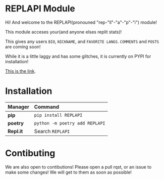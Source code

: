 # REPLAPI Module

Hi! And welcome to the REPLAPI(pronouned "rep-"ll"-"a"-"p"-"i") module!

This module acceses your(and anyone elses replit stats)!

This gives any users `BIO`, `NICKNAME`, and `FAVORITE LANGS`. `COMMENTS` and `POSTS` are coming soon!

While it is a little laggy and has some glitches, it is currently on PYPI for installation!

[This is the link](https://pypi.org/project/REPLAPI/).
# Installation
|Manager          |Command                                       |
|:----------------|:---------------------------------------------|
|**pip**          |`pip install REPLAPI`                          |
|**poetry**       |`python -m poetry add REPLAPI`                 |
|**Repl.it**      |Search `REPLAPI`|     |

# Contibuting

We are also open to contibutions! Please open a pull rqst, or an issue to make some changes! We will get to them as soon as possible!
